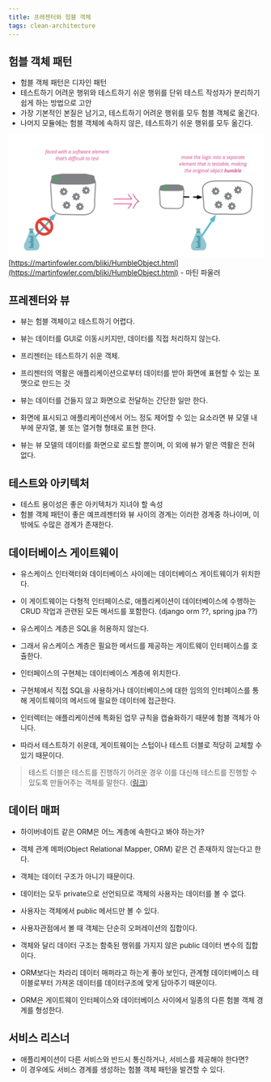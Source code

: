 ```yaml
---
title: 프레젠터와 험블 객체
tags: clean-architecture
---
```

## 험블 객체 패턴

- 험블 객체 패턴은 디자인 패턴
- 테스트하기 어려운 행위와 테스트하기 쉬운 행위를 단위 테스트 작성자가 분리하기 쉽게 하는 방법으로 고안
- 가장 기본적인 본질은 남기고, 테스트하기 어려운 행위를 모두 험블 객체로 옮긴다.
- 나머지 모듈에는 험블 객체에 속하지 않은, 테스트하기 쉬운 행위를 모두 옮긴다.

![humble object](/images/2021-06-06-clen-architecture-24/humble.png)
[https://martinfowler.com/bliki/HumbleObject.html](https://martinfowler.com/bliki/HumbleObject.html) - 마틴 파울러

## 프레젠터와 뷰

- 뷰는 험블 객체이고 테스트하기 어렵다.
- 뷰는 데이터를 GUI로 이동시키지만, 데이터를 직접 처리하지 않는다.

- 프리젠터는 테스트하기 쉬운 객체.
- 프리젠터의 역활은 애플리케이션으로부터 데이터를 받아 화면에 표현할 수 있는 포맷으로 만드는 것
- 뷰는 데이터를 건들지 않고 화면으로 전달하는 간단한 일만 한다.

- 화면에 표시되고 애플리케이션에서 어느 정도 제어할 수 있는 요소라면 뷰 모델 내부에 문자열, 불 또는 열거형 형태로 표현 한다.
- 뷰는 뷰 모델의 데이터를 화면으로 로드할 뿐이며, 이 외에 뷰가 맡은 역활은 전혀 없다.

## 테스트와 아키텍처

- 테스트 용이성은 좋은 아키텍처가 지녀야 할 속성
- 험블 객체 패턴이 좋은 예프레젠터와 뷰 사이의 경계는 이러한 경계중 하나이며, 이 밖에도 수많은 경계가 존재한다.

## 데이터베이스 게이트웨이

- 유스케이스 인터랙터와 데이터베이스 사이에는 데이터베이스 게이트웨이가 위치한다.
- 이 게이트웨이는 다형적 인터페이스로, 애플리케이션이 데이터베이스에 수행하는 CRUD 작업과 관련된 모든 메서드를 포함한다. (django orm ??, spring jpa ??)

- 유스케이스 계층은 SQL을 허용하지 않는다.
- 그래서 유스케이스 계층은 필요한 메서드를 제공하는 게이트웨이 인터페이스를 호츌한다.
- 인터페이스의 구현체는 데이터베이스 계층에 위치한다.
- 구현체에서 직접 SQL을 사용하거나 데이터베이스에 대한 임의의 인터페이스를 통해 게이트웨이의 메서드에 필요한 데이터에 접근한다.

- 인터렉터는 애플리케이션에 특화된 업무 규칙을 캡슐화하기 때문에 험블 객체가 아니다.
- 따라서 테스트하기 쉬운데, 게이트웨이는 스텁이나 테스트 더블로 적당히 교체할 수 있기 때문이다.

> 테스트 더블은 테스트를 진행하기 어려운 경우 이를 대신해 테스트를 진행할 수 있도록 만들어주는 객체를 말한다. ([링크](https://woowacourse.github.io/javable/post/2020-09-19-what-is-test-double/))

## 데이터 매퍼

- 하이버네이트 같은 ORM은 어느 계층에 속한다고 봐야 하는가?

- 객체 관계 메퍼(Object Relational Mapper, ORM) 같은 건 존재하지 않는다고 한다.
- 객체는 데이터 구조가 아니기 때문이다.
- 데이터는 모두 private으로 선언되므로 객체의 사용자는 데이터를 볼 수 없다.
- 사용자는 객체에서 public 메서드만 볼 수 있다.
- 사용자관점에서 볼 때 객체는 단순히 오퍼레이션의 집합이다.

- 객체와 달리 데이터 구조는 함축된 행위를 가지지 않은 public 데이터 변수의 집합이다.
- ORM보다는 차라리 데이터 매퍼라고 하는게 좋아 보인다, 관계형 데이터베이스 테이블로부터 가져온 데이터를 데이터구조에 맞게 담아주기 때문이다.

- ORM은 게이트웨이 인터페이스와 데이터베이스 사이에서 일종의 다른 험블 객체 경계를 형성한다.

## 서비스 리스너

- 애플리케이션이 다른 서비스와 반드시 통신하거나, 서비스를 제공해야 한다면?
- 이 경우에도 서비스 경계를 생성하는 험블 객체 패턴을 발견할 수 있다.
